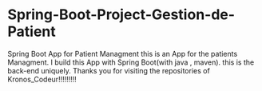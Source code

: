 # Spring-Boot-Project-Gestion-de-Patient
Spring Boot App for Patient Managment
this is an App for the patients Managment.
I build this App with Spring Boot(with java , maven).
this is the back-end uniquely.
Thanks you for visiting the repositories of Kronos_Codeur!!!!!!!!!
